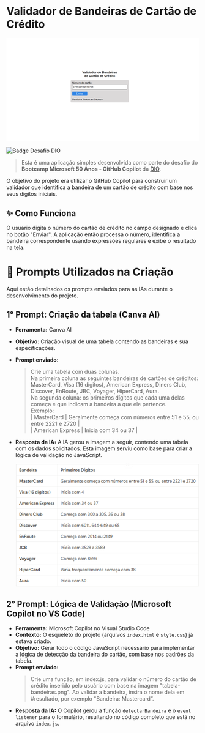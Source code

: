 # Validador de Bandeiras de Cartão de Crédito

![Preview Validador de Bandeiras de Cartão de Crédito](./imagens/preview.png)

![Badge Desafio DIO](https://img.shields.io/badge/Desafio%20Projeto-DIO-blue?style=for-the-badge)

> Esta é uma aplicação simples desenvolvida como parte do desafio do **Bootcamp Microsoft 50 Anos - GitHub Copilot** da [DIO](https://www.dio.me/).

O objetivo do projeto era utilizar o GitHub Copilot para construir um validador que identifica a bandeira de um cartão de crédito com base nos seus dígitos iniciais.

## ✨ Como Funciona

O usuário digita o número do cartão de crédito no campo designado e clica no botão "Enviar". A aplicação então processa o número, identifica a bandeira correspondente usando expressões regulares e exibe o resultado na tela.

# 🤖 Prompts Utilizados na Criação

Aqui estão detalhados os prompts enviados para as IAs durante o desenvolvimento do projeto.

## 1° Prompt: Criação da tabela (Canva AI)

-   **Ferramenta:** Canva AI
-   **Objetivo:** Criação visual de uma tabela contendo as bandeiras e sua especificações.
-   **Prompt enviado:**
    > Crie uma tabela com duas colunas.  
    > Na primeira coluna as seguintes bandeiras de cartões de créditos: MasterCard, Visa (16 dígitos), American Express, Diners Club, Discover, EnRoute, JBC, Voyager, HiperCard, Aura.  
    > Na segunda coluna: os primeiros dígitos que cada uma delas começa e que indicam a bandeira a que ele pertence.  
    > Exemplo:  
    > | MasterCard | Geralmente começa com números entre 51 e 55, ou entre 2221 e 2720 |  
    > | American Express | Inicia com 34 ou 37 |
-   **Resposta da IA:** A IA gerou a imagem a seguir, contendo uma tabela com os dados solicitados. Esta imagem serviu como base para criar a lógica de validação no JavaScript.
    
    ![Tabela com os prefixos das bandeiras de cartão](./imagens/tabela-bandeiras.png)


## 2° Prompt: Lógica de Validação (Microsoft Copilot no VS Code)

-   **Ferramenta:** Microsoft Copilot no Visual Studio Code
-   **Contexto:** O esqueleto do projeto (arquivos `index.html` e `style.css`) já estava criado.
-   **Objetivo:** Gerar todo o código JavaScript necessário para implementar a lógica de detecção da bandeira do cartão, com base nos padrões da tabela.
-   **Prompt enviado:**  
    > Crie uma função, em index.js, para validar o número do cartão de crédito inserido pelo usuário com base na imagem "tabela-bandeiras.png". Ao validar a bandeira, insira o nome dela em #resultado, por exemplo "Bandeira: Mastercard”.
-   **Resposta da IA:** O Copilot gerou a função `detectarBandeira` e o `event listener` para o formulário, resultando no código completo que está no arquivo `index.js`.
